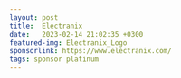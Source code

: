 ```yaml
---
layout: post
title:  Electranix
date:   2023-02-14 21:02:35 +0300
featured-img: Electranix_Logo
sponsorlink: https://www.electranix.com/
tags: sponsor platinum
---
```

